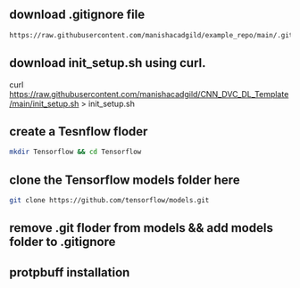 ## download .gitignore file
```bash
https://raw.githubusercontent.com/manishacadgild/example_repo/main/.gitignore > .gitignore
```
## download init_setup.sh using curl.
curl https://raw.githubusercontent.com/manishacadgild/CNN_DVC_DL_Template/main/init_setup.sh > init_setup.sh

## create a Tesnflow floder
```bash
mkdir Tensorflow && cd Tensorflow
```
## clone the Tensorflow models folder here
``` bash
git clone https://github.com/tensorflow/models.git
```
## remove .git floder from models && add models folder to .gitignore
## protpbuff installation
